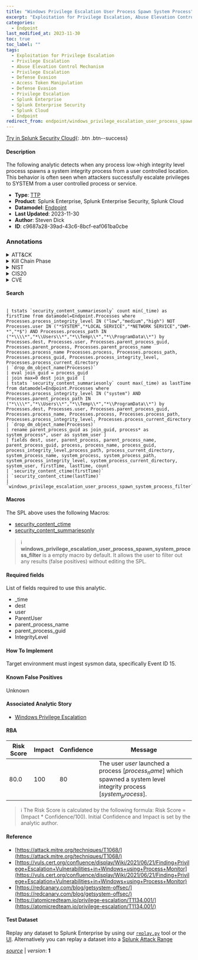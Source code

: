 ```yaml
---
title: "Windows Privilege Escalation User Process Spawn System Process"
excerpt: "Exploitation for Privilege Escalation, Abuse Elevation Control Mechanism, Access Token Manipulation"
categories:
  - Endpoint
last_modified_at: 2023-11-30
toc: true
toc_label: ""
tags:
  - Exploitation for Privilege Escalation
  - Privilege Escalation
  - Abuse Elevation Control Mechanism
  - Privilege Escalation
  - Defense Evasion
  - Access Token Manipulation
  - Defense Evasion
  - Privilege Escalation
  - Splunk Enterprise
  - Splunk Enterprise Security
  - Splunk Cloud
  - Endpoint
redirect_from: endpoint/windows_privilege_escalation_user_process_spawn_system_process/
---
```




[Try in Splunk Security Cloud](https://www.splunk.com/en_us/cyber-security.html){: .btn .btn--success}

#### Description

The following analytic detects when any process low-&gt;high integrity level process spawns a system integrity process from a user controlled location. This behavior is often seen when attackers successfully escalate privileges to SYSTEM from a user controlled process or service.

- **Type**: [TTP](https://github.com/splunk/security_content/wiki/Detection-Analytic-Types)
- **Product**: Splunk Enterprise, Splunk Enterprise Security, Splunk Cloud
- **Datamodel**: [Endpoint](https://docs.splunk.com/Documentation/CIM/latest/User/Endpoint)
- **Last Updated**: 2023-11-30
- **Author**: Steven Dick
- **ID**: c9687a28-39ad-43c6-8bcf-eaf061ba0cbe

### Annotations
<details>
  <summary>ATT&CK</summary>

<div markdown="1">

#### [ATT&CK](https://attack.mitre.org/)

| ID          | Technique   | Tactic         |
| ----------- | ----------- |--------------- |
| [T1068](https://attack.mitre.org/techniques/T1068/) | Exploitation for Privilege Escalation | Privilege Escalation |

| [T1548](https://attack.mitre.org/techniques/T1548/) | Abuse Elevation Control Mechanism | Privilege Escalation, Defense Evasion |

| [T1134](https://attack.mitre.org/techniques/T1134/) | Access Token Manipulation | Defense Evasion, Privilege Escalation |

</div>
</details>


<details>
  <summary>Kill Chain Phase</summary>

<div markdown="1">

* Exploitation


</div>
</details>


<details>
  <summary>NIST</summary>

<div markdown="1">

* DE.CM



</div>
</details>

<details>
  <summary>CIS20</summary>

<div markdown="1">

* CIS 10



</div>
</details>

<details>
  <summary>CVE</summary>

<div markdown="1">


</div>
</details>


#### Search

```

| tstats `security_content_summariesonly` count min(_time) as firstTime from datamodel=Endpoint.Processes where Processes.process_integrity_level IN ("low","medium","high") NOT Processes.user IN ("*SYSTEM","*LOCAL SERVICE","*NETWORK SERVICE","DWM-*","*$") AND Processes.process_path IN ("*\\\\*","*\\Users\\*","*\\Temp\\*","*\\ProgramData\\*") by Processes.dest, Processes.user, Processes.parent_process_guid, Processes.parent_process, Processes.parent_process_name Processes.process_name Processes.process, Processes.process_path, Processes.process_guid, Processes.process_integrity_level, Processes.process_current_directory 
| `drop_dm_object_name(Processes)` 
| eval join_guid = process_guid 
| join max=0 dest join_guid  [
| tstats `security_content_summariesonly` count max(_time) as lastTime from datamodel=Endpoint.Processes where Processes.process_integrity_level IN ("system") AND Processes.parent_process_path IN ("*\\\\*","*\\Users\\*","*\\Temp\\*","*\\ProgramData\\*") by Processes.dest, Processes.user, Processes.parent_process_guid, Processes.process_name, Processes.process, Processes.process_path, Processes.process_integrity_level, Processes.process_current_directory 
| `drop_dm_object_name(Processes)` 
| rename parent_process_guid as join_guid, process* as system_process*, user as system_user ] 
| fields dest, user, parent_process, parent_process_name, parent_process_guid, process, process_name, process_guid, process_integrity_level,process_path, process_current_directory, system_process_name, system_process, system_process_path, system_process_integrity_level, system_process_current_directory, system_user, firstTime, lastTime, count 
| `security_content_ctime(firstTime)`  
| `security_content_ctime(lastTime)` 
| `windows_privilege_escalation_user_process_spawn_system_process_filter`
```

#### Macros
The SPL above uses the following Macros:
* [security_content_ctime](https://github.com/splunk/security_content/blob/develop/macros/security_content_ctime.yml)
* [security_content_summariesonly](https://github.com/splunk/security_content/blob/develop/macros/security_content_summariesonly.yml)

> :information_source:
> **windows_privilege_escalation_user_process_spawn_system_process_filter** is a empty macro by default. It allows the user to filter out any results (false positives) without editing the SPL.



#### Required fields
List of fields required to use this analytic.
* _time
* dest
* user
* ParentUser
* parent_process_name
* parent_process_guid
* IntegrityLevel



#### How To Implement
Target environment must ingest sysmon data, specifically Event ID 15.
#### Known False Positives
Unknown

#### Associated Analytic Story
* [Windows Privilege Escalation](/stories/windows_privilege_escalation)




#### RBA

| Risk Score  | Impact      | Confidence   | Message      |
| ----------- | ----------- |--------------|--------------|
| 80.0 | 100 | 80 | The user $user$ launched a process [$process_name$] which spawned a system level integrity process [$system_process$]. |


> :information_source:
> The Risk Score is calculated by the following formula: Risk Score = (Impact * Confidence/100). Initial Confidence and Impact is set by the analytic author.


#### Reference

* [https://attack.mitre.org/techniques/T1068/](https://attack.mitre.org/techniques/T1068/)
* [https://vuls.cert.org/confluence/display/Wiki/2021/06/21/Finding+Privilege+Escalation+Vulnerabilities+in+Windows+using+Process+Monitor](https://vuls.cert.org/confluence/display/Wiki/2021/06/21/Finding+Privilege+Escalation+Vulnerabilities+in+Windows+using+Process+Monitor)
* [https://redcanary.com/blog/getsystem-offsec/](https://redcanary.com/blog/getsystem-offsec/)
* [https://atomicredteam.io/privilege-escalation/T1134.001/](https://atomicredteam.io/privilege-escalation/T1134.001/)



#### Test Dataset
Replay any dataset to Splunk Enterprise by using our [`replay.py`](https://github.com/splunk/attack_data#using-replaypy) tool or the [UI](https://github.com/splunk/attack_data#using-ui).
Alternatively you can replay a dataset into a [Splunk Attack Range](https://github.com/splunk/attack_range#replay-dumps-into-attack-range-splunk-server)




[*source*](https://github.com/splunk/security_content/tree/develop/detections/endpoint/windows_privilege_escalation_user_process_spawn_system_process.yml) \| *version*: **1**